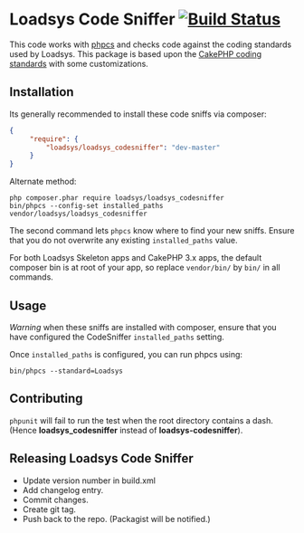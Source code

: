 # Loadsys Code Sniffer [![Build Status](https://travis-ci.org/loadsys/loadsys_codesniffer.png?branch=master)](http://travis-ci.org/loadsys/loadsys_codesniffer)

This code works with [phpcs](http://pear.php.net/manual/en/package.php.php-codesniffer.php)
and checks code against the coding standards used by Loadsys. This package is based upon the
[CakePHP coding standards](https://github.com/cakephp/cakephp-codesniffer) with some customizations.

## Installation

Its generally recommended to install these code sniffs via composer:

```json
{
     "require": {
         "loadsys/loadsys_codesniffer": "dev-master"
     }
}
```

Alternate method:

	php composer.phar require loadsys/loadsys_codesniffer
	bin/phpcs --config-set installed_paths vendor/loadsys/loadsys_codesniffer

The second command lets `phpcs` know where to find your new sniffs. Ensure that
you do not overwrite any existing `installed_paths` value.

For both Loadsys Skeleton apps and CakePHP 3.x apps, the default composer bin is at root of your app, so replace `vendor/bin/` by `bin/` in all commands.

## Usage

*Warning* when these sniffs are installed with composer, ensure that you have
configured the CodeSniffer `installed_paths` setting.

Once `installed_paths` is configured, you can run phpcs using:

	bin/phpcs --standard=Loadsys

## Contributing

`phpunit` will fail to run the test when the root directory contains a dash. (Hence **loadsys_codesniffer** instead of **loadsys-codesniffer**).

## Releasing Loadsys Code Sniffer

* Update version number in build.xml
* Add changelog entry.
* Commit changes.
* Create git tag.
* Push back to the repo. (Packagist will be notified.)
